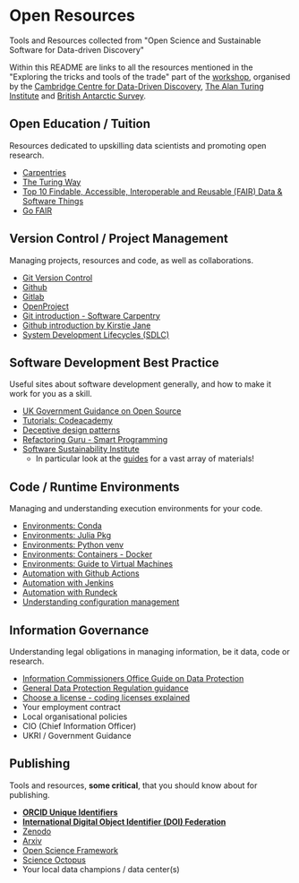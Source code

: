 # Open Resources

Tools and Resources collected from "Open Science and Sustainable Software for Data-driven Discovery"

Within this README are links to all the resources mentioned in the "Exploring the tricks and tools of the trade" part of the [workshop][1], organised by the [Cambridge Centre for Data-Driven Discovery][2], [The Alan Turing Institute][3] and [British Antarctic Survey][4].

## Open Education / Tuition

Resources dedicated to upskilling data scientists and promoting open research.

* [Carpentries](https://carpentries.org)
* [The Turing Way](https://the-turing-way.netlify.app/welcome)
* [Top 10 Findable, Accessible, Interoperable and Reusable (FAIR) Data & Software Things](https://librarycarpentry.org/Top-10-FAIR/)
* [Go FAIR](https://www.go-fair.org/) 

## Version Control / Project Management

Managing projects, resources and code, as well as collaborations.

* [Git Version Control](https://git-scm.com)
* [Github](https://github.com)
* [Gitlab](https://gitlab.com)
* [OpenProject](https://www.openproject.org/)
* [Git introduction - Software Carpentry](https://swcarpentry.github.io/git-novice/)
* [Github introduction by Kirstie Jane](https://kirstiejane.github.io/friendly-github-intro/)
* [System Development Lifecycles (SDLC)](https://en.wikipedia.org/wiki/Systems_development_life_cycle)

## Software Development Best Practice

Useful sites about software development generally, and how to make it work for you as a skill.

* [UK Government Guidance on Open Source](https://www.gov.uk/guidance/be-open-and-use-open-source)
* [Tutorials: Codeacademy](https://www.codecademy.com/)
* [Deceptive design patterns](https://www.deceptive.design/)
* [Refactoring Guru - Smart Programming](https://refactoring.guru/)
* [Software Sustainability Institute](https://www.software.ac.uk)
  * In particular look at the [guides](https://software.ac.uk/resources/guides/guides-developers) for a vast array of materials!

## Code / Runtime Environments

Managing and understanding execution environments for your code.

* [Environments: Conda](https://conda.io)
* [Environments: Julia Pkg](https://docs.julialang.org/en/v1/stdlib/Pkg/)
* [Environments: Python venv](https://docs.python.org/3/library/venv.html)
* [Environments: Containers - Docker](https://www.docker.com/resources/what-container/)
* [Environments: Guide to Virtual Machines](https://www.howtogeek.com/196060/beginner-geek-how-to-create-and-use-virtual-machines/)
* [Automation with Github Actions](https://github.com/features/actions)
* [Automation with Jenkins](https://www.jenkins.io/)
* [Automation with Rundeck](https://www.rundeck.com/)
* [Understanding configuration management](https://www.redhat.com/en/topics/automation/what-is-configuration-management)


## Information Governance

Understanding legal obligations in managing information, be it data, code or research.

* [Information Commissioners Office Guide on Data Protection](https://ico.org.uk/for-organisations/guide-to-data-protection)
* [General Data Protection Regulation guidance](https://gdpr.eu/what-is-gdpr)
* [Choose a license - coding licenses explained](https://choosealicense.com/)
* Your employment contract
* Local organisational policies 
* CIO (Chief Information Officer)
* UKRI / Government Guidance  

## Publishing

Tools and resources, __some critical__, that you should know about for publishing.

* [__ORCID Unique Identifiers__](https://orcid.org/)
* [__International Digital Object Identifier (DOI) Federation__](https://doi.org)
* [Zenodo](http://www.zenodo.org)
* [Arxiv](https://arxiv.org)
* [Open Science Framework](https://osf.io/)
* [Science Octopus](https://science-octopus.org/)
* Your local data champions / data center(s)

[1]: https://www.c2d3.cam.ac.uk/events/open-science-and-sustainable-software-data-driven-discovery
[2]: https://www.c2d3.cam.ac.uk/
[3]: https://www.turing.ac.uk/
[4]: https://www.bas.ac.uk/
